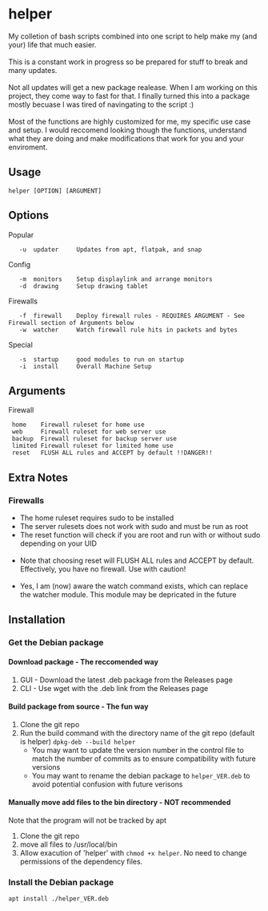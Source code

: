 # helper
My colletion of bash scripts combined into one script to help make my (and your) life that much easier.
<br>
<br>
This is a constant work in progress so be prepared for stuff to break and many updates.
<br>
<br>
Not all updates will get a new package realease. When I am working on this project, they come way to fast for that. I finally turned this into a package mostly becuase I was tired of navingating to the script :)
<br>
<br>
Most of the functions are highly customized for me, my specific use case and setup. I would reccomend looking though the functions, understand what they are doing and make modifications that work for you and your enviroment.
## Usage
```
helper [OPTION] [ARGUMENT]
```
## Options

Popular
```
   -u  updater     Updates from apt, flatpak, and snap
```
Config
```
   -m  monitors    Setup displaylink and arrange monitors
   -d  drawing     Setup drawing tablet
```
Firewalls
```
   -f  firewall    Deploy firewall rules - REQUIRES ARGUMENT - See Firewall section of Arguments below
   -w  watcher     Watch firewall rule hits in packets and bytes
  ```

Special
```
   -s  startup     good modules to run on startup
   -i  install     Overall Machine Setup
```
## Arguments 
Firewall
```
 home    Firewall ruleset for home use
 web     Firewall ruleset for web server use
 backup  Firewall ruleset for backup server use
 limited Firewall ruleset for limited home use
 reset   FLUSH ALL rules and ACCEPT by default !!DANGER!!
```
## Extra Notes
### Firewalls
* The home ruleset requires sudo to be installed
* The server rulesets does not work with sudo and must be run as root
* The reset function will check if you are root and run with or without sudo depending on your UID
<br><br>
* Note that choosing reset will FLUSH ALL rules and ACCEPT by default. Effectively, you have no firewall. Use with caution!
<br><br>
* Yes, I am (now) aware the watch command exists, which can replace the watcher module. This module may be depricated in the future

## Installation
### Get the Debian package
#### Download package - The reccomended way
1. GUI - Download the latest .deb package from the Releases page
2. CLI - Use wget with the .deb link from the Releases page
#### Build package from source - The fun way
1. Clone the git repo
2. Run the build command with the directory name of the git repo (default is helper) ```dpkg-deb --build helper```
   * You may want to update the version number in the control file to match the number of commits as to ensure compatibility with future versions 
   * You may want to rename the debian package to ```helper_VER.deb``` to avoid potential confusion with future verisons
#### Manually move add files to the bin directory - NOT recommended
Note that the program will not be tracked by apt
1. Clone the git repo
2. move all files to /usr/local/bin
3. Allow exacution of 'helper' with ```chmod +x helper```. No need to change permissions of the dependency files. 
### Install the Debian package
```
apt install ./helper_VER.deb
```